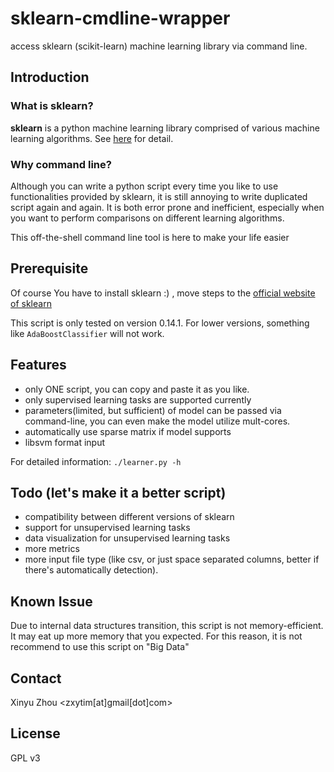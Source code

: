 
sklearn-cmdline-wrapper
=======================

access sklearn (scikit-learn) machine learning library via command line.

Introduction
------------
### What is sklearn?
__sklearn__ is a python machine learning library comprised of various
machine learning algorithms. See [here](http://scikit-learn.org/stable/) for detail.

### Why command line?
Although you can write a python script every time you like to use functionalities
provided by sklearn, it is still annoying to write duplicated script again and again.
It is both error prone and inefficient, especially when you want to perform comparisons
on different learning algorithms.

This off-the-shell command line tool is here to make your life easier

Prerequisite
------------
Of course You have to install sklearn :) , move steps to the [official website of sklearn](http://scikit-learn.org/stable/)

This script is only tested on version 0.14.1.
For lower versions, something like ```AdaBoostClassifier``` will not work.


Features
--------
- only ONE script, you can copy and paste it as you like.
- only supervised learning tasks are supported currently
- parameters(limited, but sufficient) of model can be passed via command-line,
	you can even make the model utilize mult-cores.
- automatically use sparse matrix if model supports
- libsvm format input

For detailed information: ```./learner.py -h```

Todo (let's make it a better script)
------------------------------------
- compatibility between different versions of sklearn
- support for unsupervised learning tasks
- data visualization for unsupervised learning tasks
- more metrics
- more input file type (like csv, or just space separated columns,
better if there's automatically detection).

Known Issue
-----------
Due to internal data structures transition, this script is not
memory-efficient. It may eat up more memory that you expected.
For this reason, it is not recommend to use this script on "Big Data"

Contact
-------
Xinyu Zhou <zxytim[at]gmail[dot]com>

License
-------
GPL v3